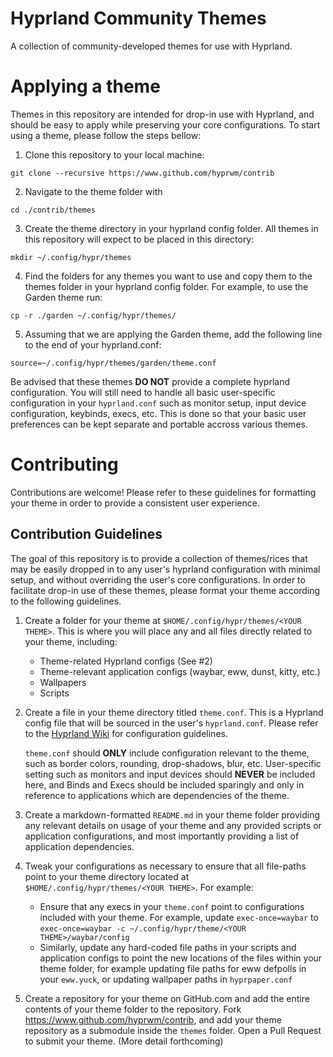 # Hyprland Community Themes

A collection of community-developed themes for use with Hyprland.

# Applying a theme

Themes in this repository are intended for drop-in use with Hyprland, and should be easy to apply while preserving your core configurations. To start using a theme, please follow the steps bellow:

1. Clone this repository to your local machine: 
```
git clone --recursive https://www.github.com/hyprwm/contrib
```

2. Navigate to the theme folder with 
```
cd ./contrib/themes
```

3. Create the theme directory in your hyprland config folder. All themes in this repository will expect to be placed in this directory: 
```
mkdir ~/.config/hypr/themes
```
 

4. Find the folders for any themes you want to use and copy them to the themes folder in your hyprland config folder. For example, to use the Garden theme run:
```
cp -r ./garden ~/.config/hypr/themes/
```

5. Assuming that we are applying the Garden theme, add the following line to the end of your hyprland.conf: 
```
source=~/.config/hypr/themes/garden/theme.conf
```

Be advised that these themes **DO NOT** provide a complete hyprland configuration. You will still need to handle all basic user-specific configuration in your `hyprland.conf` such as monitor setup, input device configuration, keybinds, execs, etc. This is done so that your basic user preferences can be kept separate and portable accross various themes.

# Contributing

Contributions are welcome! Please refer to these guidelines for formatting your theme in order to provide a consistent user experience. 

## Contribution Guidelines

The goal of this repository is to provide a collection of themes/rices that may be easily dropped in to any user's hyprland configuration with minimal setup, and without overriding the user's core configurations. In order to facilitate drop-in use of these themes, please format your theme according to the following guidelines.

1. Create a folder for your theme at `$HOME/.config/hypr/themes/<YOUR THEME>`. This is where you will place any and all files directly related to your theme, including:

	- Theme-related Hyprland configs (See #2)
	- Theme-relevant application configs (waybar, eww, dunst, kitty, etc.)
	- Wallpapers
	- Scripts

2. Create a file in your theme directory titled `theme.conf`. This is a Hyprland config file that will be sourced in the user's `hyprland.conf`. Please refer to the [Hyprland Wiki](https://wiki.hyprland.org/Configuring/Configuring-Hyprland) for configuration guidelines. 

	`theme.conf` should **ONLY** include configuration relevant to the theme, such as border colors, rounding, drop-shadows, blur, etc. User-specific setting such as monitors and input devices should **NEVER** be included here, and Binds and Execs should be included sparingly and only in reference to applications which are dependencies of the theme.

3. Create a markdown-formatted `README.md` in your theme folder providing any relevant details on usage of your theme and any provided scripts or application configurations, and most importantly providing a list of application dependencies.

4. Tweak your configurations as necessary to ensure that all file-paths point to your theme directory located at `$HOME/.config/hypr/themes/<YOUR THEME>`. For example:
	- Ensure that any execs in your `theme.conf` point to configurations included with your theme. For example, update `exec-once=waybar` to `exec-once=waybar -c ~/.config/hypr/theme/<YOUR THEME>/waybar/config`
	- Similarly, update any hard-coded file paths in your scripts and application configs to point the new locations of the files within your theme folder, for example updating file paths for eww defpolls in your `eww.yuck`, or updating wallpaper paths in `hyprpaper.conf`
5. Create a repository for your theme on GitHub.com and add the entire contents of your theme folder to the repository. Fork https://www.github.com/hyprwm/contrib, and add your theme repository as a submodule inside the `themes` folder. Open a Pull Request to submit your theme. (More detail forthcoming)

